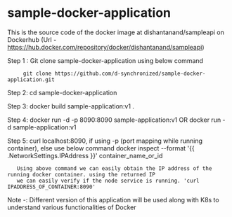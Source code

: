 # sample-docker-application

This is the source code of the docker image at dishantanand/sampleapi on Dockerhub
  (Url - https://hub.docker.com/repository/docker/dishantanand/sampleapi)

Step 1 : Git clone sample-docker-application using below command
         
         git clone https://github.com/d-synchronized/sample-docker-application.git

Step 2: cd sample-docker-application

Step 3: docker build sample-application:v1 .

Step 4: docker run -d -p 8090:8090 sample-application:v1
                       OR
        docker run -d sample-application:v1
        
Step 5: curl localhost:8090, if using -p (port mapping while running container), else use below command
       docker inspect --format '{{ .NetworkSettings.IPAddress }}' container_name_or_id
       
       Using above command we can easily obtain the IP address of the running docker container. using the returned IP 
       we can easily verify if the node service is running. 'curl IPADDRESS_OF_CONTAINER:8090'

Note -: Different version of this application will be used along with K8s to understand various functionalities of Docker

